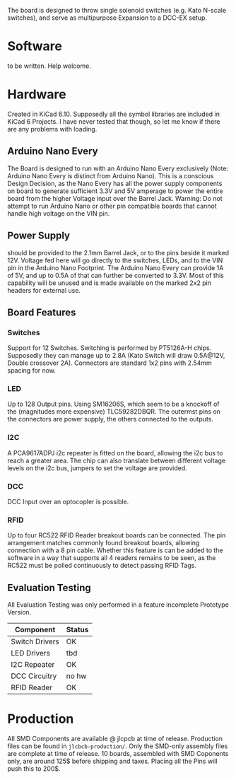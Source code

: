 The board is designed to throw single solenoid switches (e.g. Kato N-scale switches), and serve as multipurpose Expansion to a DCC-EX setup.


# Software
to be written. Help welcome.

# Hardware
Created in KiCad 6.10. Supposedly all the symbol libraries are included in KiCad 6 Projects. I have never tested that though, so let me know if there are any problems with loading.

## Arduino Nano Every
The Board is designed to run with an Arduino Nano Every exclusively (Note: Arduino Nano Every is distinct from Arduino Nano).
This is a conscious Design Decision, as the Nano Every has all the power supply components on board to generate sufficient 3.3V and 5V amperage to power the entire board from the higher Voltage input over the Barrel Jack.
Warning: Do not attempt to run Arduino Nano or other pin compatible boards that cannot handle high voltage on the VIN pin.

## Power Supply
should be provided to the 2.1mm Barrel Jack, or to the pins beside it marked 12V. Voltage fed here will go directly to the switches, LEDs, and to the VIN pin in the Arduino Nano Footprint.
The Arduino Nano Every can provide 1A of 5V, and up to 0.5A of that can further be converted to 3.3V. Most of this capability will be unused and is made available on the marked 2x2 pin headers for external use.

## Board Features
### Switches
Support for 12 Switches. Switching is performed by PT5126A-H chips. Supposedly they can manage up to 2.8A (Kato Switch will draw 0.5A@12V, Double crossover 2A).
Connectors are standard 1x2 pins with 2.54mm spacing for now.

### LED
Up to 128 Output pins. Using SM16206S, which seem to be a knockoff of the (magnitudes more expensive) TLC59282DBQR.
The outermst pins on the connectors are power supply, the others connected to the outputs.

### I2C
A PCA9617ADPJ i2c repeater is fitted on the board, allowing the i2c bus to reach a greater area. The chip can also translate between different voltage levels on the i2c bus, jumpers to set the voltage are provided.

### DCC
DCC Input over an optocopler is possible.

### RFID
Up to four RC522 RFID Reader breakout boards can be connected. The pin arrangement matches commonly found breakout boards, allowing connection with a 8 pin cable.
Whether this feature is can be added to the software in a way that supports all 4 readers remains to be seen, as the RC522 must be polled continuously to detect passing RFID Tags.


## Evaluation Testing

All Evaluation Testing was only performed in a feature incomplete Prototype Version.

| Component     | Status |
|---------------|--------|
| Switch Drivers| OK     |
| LED Drivers   | tbd    |
| I2C Repeater  | OK     |
| DCC Circuitry | no hw  |
| RFID Reader   | OK     |


# Production
All SMD Components are available @ jlcpcb at time of release.
Production files can be found in `jlcbcb-production/`. Only the SMD-only assembly files are complete at time of release.
10 boards, assembled with SMD Coponents only, are around 125$ before shipping and taxes. Placing all the Pins will push this to 200$.
